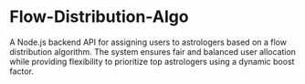 # Flow-Distribution-Algo
A Node.js backend API for assigning users to astrologers based on a flow distribution algorithm. The system ensures fair and balanced user allocation while providing flexibility to prioritize top astrologers using a dynamic boost factor. 
